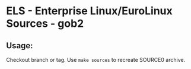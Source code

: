 # ELS - Enterprise Linux/EuroLinux Sources - gob2
 
## Usage:
  Checkout branch or tag. Use `make sources` to recreate  SOURCE0 archive.
